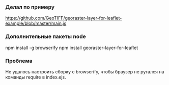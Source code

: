 ### Делал по примеру

https://github.com/GeoTIFF/georaster-layer-for-leaflet-example/blob/master/main.js

### Дополнительные пакеты node

npm install -g browserify
npm install georaster-layer-for-leaflet

### Проблема
Не удалось настроить сборку с browserify, чтобы браузер не ругался на команды require в index.ejs.